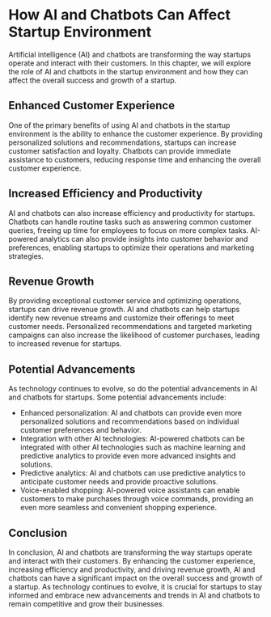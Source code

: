 How AI and Chatbots Can Affect Startup Environment
=================================================================================================================

Artificial intelligence (AI) and chatbots are transforming the way startups operate and interact with their customers. In this chapter, we will explore the role of AI and chatbots in the startup environment and how they can affect the overall success and growth of a startup.

Enhanced Customer Experience
----------------------------

One of the primary benefits of using AI and chatbots in the startup environment is the ability to enhance the customer experience. By providing personalized solutions and recommendations, startups can increase customer satisfaction and loyalty. Chatbots can provide immediate assistance to customers, reducing response time and enhancing the overall customer experience.

Increased Efficiency and Productivity
-------------------------------------

AI and chatbots can also increase efficiency and productivity for startups. Chatbots can handle routine tasks such as answering common customer queries, freeing up time for employees to focus on more complex tasks. AI-powered analytics can also provide insights into customer behavior and preferences, enabling startups to optimize their operations and marketing strategies.

Revenue Growth
--------------

By providing exceptional customer service and optimizing operations, startups can drive revenue growth. AI and chatbots can help startups identify new revenue streams and customize their offerings to meet customer needs. Personalized recommendations and targeted marketing campaigns can also increase the likelihood of customer purchases, leading to increased revenue for startups.

Potential Advancements
----------------------

As technology continues to evolve, so do the potential advancements in AI and chatbots for startups. Some potential advancements include:

* Enhanced personalization: AI and chatbots can provide even more personalized solutions and recommendations based on individual customer preferences and behavior.
* Integration with other AI technologies: AI-powered chatbots can be integrated with other AI technologies such as machine learning and predictive analytics to provide even more advanced insights and solutions.
* Predictive analytics: AI and chatbots can use predictive analytics to anticipate customer needs and provide proactive solutions.
* Voice-enabled shopping: AI-powered voice assistants can enable customers to make purchases through voice commands, providing an even more seamless and convenient shopping experience.

Conclusion
----------

In conclusion, AI and chatbots are transforming the way startups operate and interact with their customers. By enhancing the customer experience, increasing efficiency and productivity, and driving revenue growth, AI and chatbots can have a significant impact on the overall success and growth of a startup. As technology continues to evolve, it is crucial for startups to stay informed and embrace new advancements and trends in AI and chatbots to remain competitive and grow their businesses.
